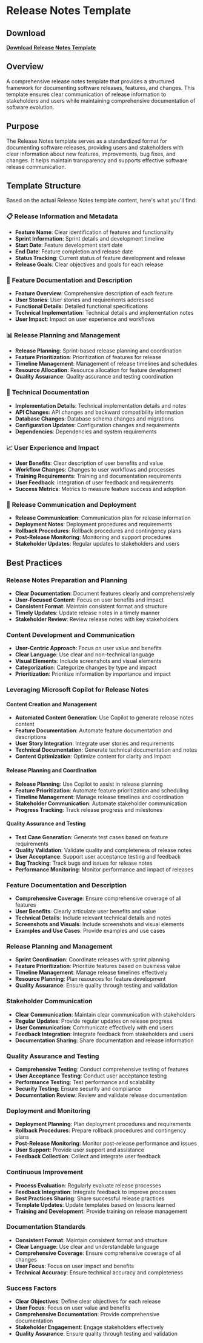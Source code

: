 # Release Notes Template

## Download

**[Download Release Notes Template](https://tinyurl.com/ReleaseNotes)**

## Overview

A comprehensive release notes template that provides a structured framework for documenting software releases, features, and changes. This template ensures clear communication of release information to stakeholders and users while maintaining comprehensive documentation of software evolution.

## Purpose

The Release Notes template serves as a standardized format for documenting software releases, providing users and stakeholders with clear information about new features, improvements, bug fixes, and changes. It helps maintain transparency and supports effective software release communication.

## Template Structure

Based on the actual Release Notes template content, here's what you'll find:

### 📋 **Release Information and Metadata**
- **Feature Name**: Clear identification of features and functionality
- **Sprint Information**: Sprint details and development timeline
- **Start Date**: Feature development start date
- **End Date**: Feature completion and release date
- **Status Tracking**: Current status of feature development and release
- **Release Goals**: Clear objectives and goals for each release

### 🎯 **Feature Documentation and Description**
- **Feature Overview**: Comprehensive description of each feature
- **User Stories**: User stories and requirements addressed
- **Functional Details**: Detailed functional specifications
- **Technical Implementation**: Technical details and implementation notes
- **User Impact**: Impact on user experience and workflows

### 📊 **Release Planning and Management**
- **Release Planning**: Sprint-based release planning and coordination
- **Feature Prioritization**: Prioritization of features for release
- **Timeline Management**: Management of release timelines and schedules
- **Resource Allocation**: Resource allocation for feature development
- **Quality Assurance**: Quality assurance and testing coordination

### 🔧 **Technical Documentation**
- **Implementation Details**: Technical implementation details and notes
- **API Changes**: API changes and backward compatibility information
- **Database Changes**: Database schema changes and migrations
- **Configuration Updates**: Configuration changes and requirements
- **Dependencies**: Dependencies and system requirements

### 📈 **User Experience and Impact**
- **User Benefits**: Clear description of user benefits and value
- **Workflow Changes**: Changes to user workflows and processes
- **Training Requirements**: Training and documentation requirements
- **User Feedback**: Integration of user feedback and requirements
- **Success Metrics**: Metrics to measure feature success and adoption

### 🚀 **Release Communication and Deployment**
- **Release Communication**: Communication plan for release information
- **Deployment Notes**: Deployment procedures and requirements
- **Rollback Procedures**: Rollback procedures and contingency plans
- **Post-Release Monitoring**: Monitoring and support procedures
- **Stakeholder Updates**: Regular updates to stakeholders and users

## Best Practices

### **Release Notes Preparation and Planning**
- **Clear Documentation**: Document features clearly and comprehensively
- **User-Focused Content**: Focus on user benefits and impact
- **Consistent Format**: Maintain consistent format and structure
- **Timely Updates**: Update release notes in a timely manner
- **Stakeholder Review**: Review release notes with key stakeholders

### **Content Development and Communication**
- **User-Centric Approach**: Focus on user value and benefits
- **Clear Language**: Use clear and non-technical language
- **Visual Elements**: Include screenshots and visual elements
- **Categorization**: Categorize changes by type and impact
- **Prioritization**: Prioritize information by importance and impact

### **Leveraging Microsoft Copilot for Release Notes**

#### **Content Creation and Management**
- **Automated Content Generation**: Use Copilot to generate release notes content
- **Feature Documentation**: Automate feature documentation and descriptions
- **User Story Integration**: Integrate user stories and requirements
- **Technical Documentation**: Generate technical documentation and notes
- **Content Optimization**: Optimize content for clarity and impact

#### **Release Planning and Coordination**
- **Release Planning**: Use Copilot to assist in release planning
- **Feature Prioritization**: Automate feature prioritization and scheduling
- **Timeline Management**: Manage release timelines and coordination
- **Stakeholder Communication**: Automate stakeholder communication
- **Progress Tracking**: Track release progress and milestones

#### **Quality Assurance and Testing**
- **Test Case Generation**: Generate test cases based on feature requirements
- **Quality Validation**: Validate quality and completeness of release notes
- **User Acceptance**: Support user acceptance testing and feedback
- **Bug Tracking**: Track bugs and issues for release notes
- **Performance Monitoring**: Monitor performance and impact of releases

### **Feature Documentation and Description**
- **Comprehensive Coverage**: Ensure comprehensive coverage of all features
- **User Benefits**: Clearly articulate user benefits and value
- **Technical Details**: Include relevant technical details and notes
- **Screenshots and Visuals**: Include screenshots and visual elements
- **Examples and Use Cases**: Provide examples and use cases

### **Release Planning and Management**
- **Sprint Coordination**: Coordinate releases with sprint planning
- **Feature Prioritization**: Prioritize features based on business value
- **Timeline Management**: Manage release timelines effectively
- **Resource Planning**: Plan resources for feature development
- **Quality Assurance**: Ensure quality through testing and validation

### **Stakeholder Communication**
- **Clear Communication**: Maintain clear communication with stakeholders
- **Regular Updates**: Provide regular updates on release progress
- **User Communication**: Communicate effectively with end users
- **Feedback Integration**: Integrate feedback from stakeholders and users
- **Documentation Sharing**: Share documentation and release information

### **Quality Assurance and Testing**
- **Comprehensive Testing**: Conduct comprehensive testing of features
- **User Acceptance Testing**: Conduct user acceptance testing
- **Performance Testing**: Test performance and scalability
- **Security Testing**: Ensure security and compliance
- **Documentation Review**: Review and validate release documentation

### **Deployment and Monitoring**
- **Deployment Planning**: Plan deployment procedures and requirements
- **Rollback Procedures**: Prepare rollback procedures and contingency plans
- **Post-Release Monitoring**: Monitor post-release performance and issues
- **User Support**: Provide user support and assistance
- **Feedback Collection**: Collect and integrate user feedback

### **Continuous Improvement**
- **Process Evaluation**: Regularly evaluate release processes
- **Feedback Integration**: Integrate feedback to improve processes
- **Best Practices Sharing**: Share successful release practices
- **Template Updates**: Update templates based on lessons learned
- **Training and Development**: Provide training on release management

### **Documentation Standards**
- **Consistent Format**: Maintain consistent format and structure
- **Clear Language**: Use clear and understandable language
- **Comprehensive Coverage**: Ensure comprehensive coverage of all changes
- **User Focus**: Focus on user impact and benefits
- **Technical Accuracy**: Ensure technical accuracy and completeness

### **Success Factors**
- **Clear Objectives**: Define clear objectives for each release
- **User Focus**: Focus on user value and benefits
- **Comprehensive Documentation**: Provide comprehensive documentation
- **Stakeholder Engagement**: Engage stakeholders effectively
- **Quality Assurance**: Ensure quality through testing and validation
